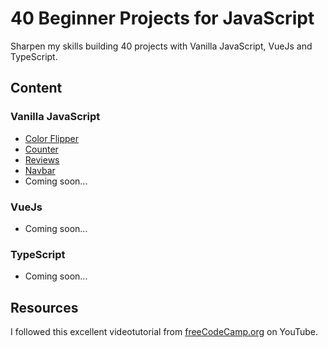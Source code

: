 # 40 Beginner Projects for JavaScript

Sharpen my skills building 40 projects with Vanilla JavaScript, VueJs and TypeScript.

## Content

### Vanilla JavaScript

- [Color Flipper](01-color-flipper)
- [Counter](02-couter)
- [Reviews](03-reviews)
- [Navbar](04-navbar)
- Coming soon...

### VueJs

- Coming soon...

### TypeScript

- Coming soon...

## Resources

I followed this excellent videotutorial from [freeCodeCamp.org](https://www.youtube.com/watch?v=3PHXvlpOkf4&thttps://www.youtube.com/watch?v=3PHXvlpOkf4&t) on YouTube.
